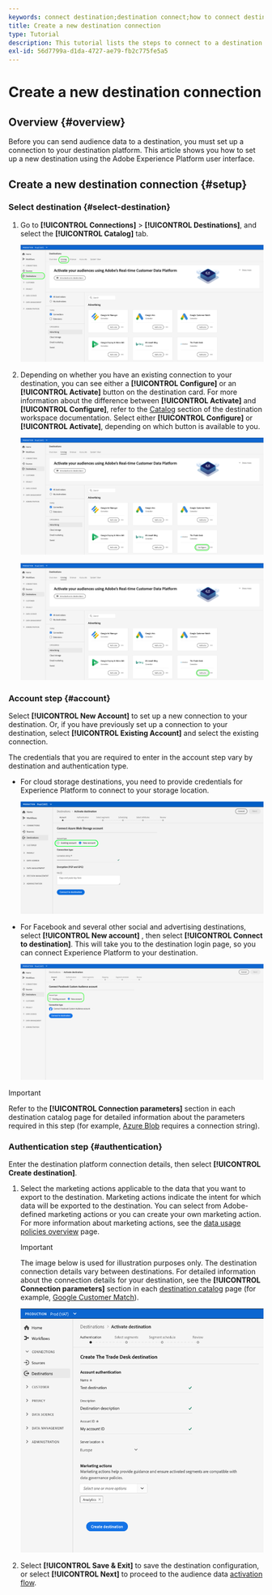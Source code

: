 ```yaml
---
keywords: connect destination;destination connect;how to connect destination
title: Create a new destination connection
type: Tutorial
description: This tutorial lists the steps to connect to a destination in Adobe Experience Platform
exl-id: 56d7799a-d1da-4727-ae79-fb2c775fe5a5
---
```

# Create a new destination connection

## Overview {#overview}

Before you can send audience data to a destination, you must set up a connection to your destination platform. This article shows you how to set up a new destination using the Adobe Experience Platform user interface.

## Create a new destination connection {#setup}

### Select destination {#select-destination}

1. Go to **[!UICONTROL Connections]** > **[!UICONTROL Destinations]**, and select the **[!UICONTROL Catalog]** tab.

   ![Catalog page](../assets/ui/connect-destinations/catalog.png)

1. Depending on whether you have an existing connection to your destination, you can see either a **[!UICONTROL Configure]** or an **[!UICONTROL Activate]** button on the destination card. For more information about the difference between **[!UICONTROL Activate]** and **[!UICONTROL Configure]**, refer to the [Catalog](../ui/destinations-workspace.md#catalog) section of the destination workspace documentation. Select either **[!UICONTROL Configure]** or **[!UICONTROL Activate]**, depending on which button is available to you.

   ![Catalog page](../assets/ui/connect-destinations/set-up.png)

   ![Activate segments](../assets/ui/connect-destinations/activate-segments.png)

<!-- 1. If you selected **[!UICONTROL Set up]**, skip this step. If you selected **[!UICONTROL Activate segments]**, you can now see a list of the existing destination connections. Select **[!UICONTROL Configure new destination]**.

   ![Configure new destination](../assets/ui/connect-destinations/configure-new-destination.png) -->

### Account step {#account}

Select **[!UICONTROL New Account]** to set up a new connection to your destination. Or, if you have previously set up a connection to your destination, select **[!UICONTROL Existing Account]** and select the existing connection. 

The credentials that you are required to enter in the account step vary by destination and authentication type.

* For cloud storage destinations, you need to provide credentials for Experience Platform to connect to your storage location.

   ![Select account type for cloud storage destinations](../assets/ui/connect-destinations/new-account-cloud-storage.png)

* For Facebook and several other social and advertising destinations, select **[!UICONTROL New account]** , then select **[!UICONTROL Connect to destination]**. This will take you to the destination login page, so you can connect Experience Platform to your destination.

   ![Select account type for social destinations](../assets/ui/connect-destinations/new-account.png)

>[!IMPORTANT]
>
>Refer to the **[!UICONTROL Connection parameters]** section in each destination catalog page for detailed information about the parameters required in this step (for example, [Azure Blob](../catalog/cloud-storage/azure-blob.md#parameters) requires a connection string).

### Authentication step {#authentication}

Enter the destination platform connection details, then select **[!UICONTROL Create destination]**.

1. Select the marketing actions applicable to the data that you want to export to the destination. Marketing actions indicate the intent for which data will be exported to the destination. You can select from Adobe-defined marketing actions or you can create your own marketing action. For more information about marketing actions, see the [data usage policies overview](../../data-governance/policies/overview.md) page.

   >[!IMPORTANT]
   >
   >The image below is used for illustration purposes only. The destination connection details vary between destinations. For detailed information about the connection details for your destination, see the **[!UICONTROL Connection parameters]** section in each [destination catalog](../catalog/overview.md) page (for example, [Google Customer Match](../catalog/advertising/google-customer-match.md#parameters)).

   ![Connect to destination](../assets/ui/connect-destinations/connect-destination.png)

1. Select **[!UICONTROL Save & Exit]** to save the destination configuration, or select **[!UICONTROL Next]** to proceed to the audience data [activation flow](activate-destinations.md).